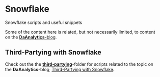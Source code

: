 # Snowflake
Snowflake scripts and useful snippets

Some of the content here is related, but not necessarily limited, to content on the [**DaAnalytics**-blog](https://daanalytics.nl/blog).

## Third-Partying with Snowflake

Check out the the [**third-partying**](https://github.com/daanalytics/snowflake/tree/master/third-partying)-folder for scripts related to the topic on the **DaAnalytics**-blog; [Third-Partying with Snowflake]( https://daanalytics.nl/third-partying-with-snowflake/).

